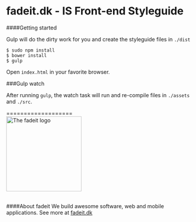 fadeit.dk - IS Front-end Styleguide
===================


####Getting started

Gulp will do the dirty work for you and create the styleguide files in `./dist`
```
$ sudo npm install
$ bower install
$ gulp
```

Open `index.html` in your favorite browser.


###Gulp watch

After running `gulp`, the watch task will run and re-compile files in `./assets` and `./src`.


===================
<br/>
<a href="http:fadeit.dk"><img src="http://fadeit.dk/src/assets/img/brand/fadeit_logo_full.svg" alt="The fadeit logo" style="width:200px;"/></a><br/><br/>

####About fadeit
We build awesome software, web and mobile applications.
See more at [fadeit.dk](http://fadeit.dk)
